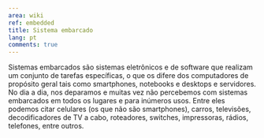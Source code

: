 ```yaml
---
area: wiki
ref: embedded
title: Sistema embarcado 
lang: pt
comments: true
---
```


Sistemas embarcados são sistemas eletrônicos e de software que realizam um conjunto de tarefas específicas, o que os difere dos computadores de propósito geral tais como smartphones, notebooks e desktops e servidores. No dia a dia, nos deparamos e muitas vez não percebemos com sistemas embarcados em todos os lugares e para inúmeros usos. Entre eles podemos citar celulares (os que não são smartphones), carros, televisões, decodificadores de TV a cabo, roteadores, switches, impressoras, rádios, telefones, entre outros.
